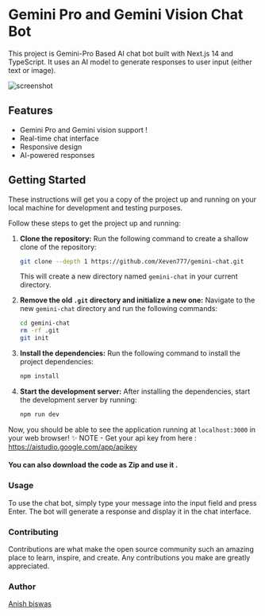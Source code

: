 # Gemini Pro and Gemini Vision Chat Bot

This project is Gemini-Pro Based AI chat bot built with Next.js 14 and TypeScript. It uses an AI model to generate responses to user input (either text or image).

![screenshot](https://imgur.com/v3eOec8.png)

## Features

- Gemini Pro and Gemini vision support !
- Real-time chat interface
- Responsive design
- AI-powered responses

## Getting Started

These instructions will get you a copy of the project up and running on your local machine for development and testing purposes.

Follow these steps to get the project up and running:

1. **Clone the repository:**
   Run the following command to create a shallow clone of the repository:

   ```sh
   git clone --depth 1 https://github.com/Xeven777/gemini-chat.git
   ```

   This will create a new directory named `gemini-chat` in your current directory.

2. **Remove the old `.git` directory and initialize a new one:**
   Navigate to the new `gemini-chat` directory and run the following commands:

   ```sh
   cd gemini-chat
   rm -rf .git
   git init
   ```

3. **Install the dependencies:**
   Run the following command to install the project dependencies:

   ```sh
   npm install
   ```

4. **Start the development server:**
   After installing the dependencies, start the development server by running:
   ```sh
   npm run dev
   ```

Now, you should be able to see the application running at `localhost:3000` in your web browser! ✨
NOTE - Get your api key from here : https://aistudio.google.com/app/apikey

#### You can also download the code as Zip and use it .

### Usage

To use the chat bot, simply type your message into the input field and press Enter. The bot will generate a response and display it in the chat interface.

### Contributing

Contributions are what make the open source community such an amazing place to learn, inspire, and create. Any contributions you make are greatly appreciated.

### Author

[Anish biswas](https://github.com/Xeven777/)
